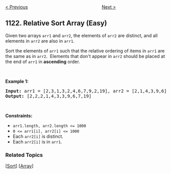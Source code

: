 <!--|This file generated by command(leetcode description); DO NOT EDIT.    |-->
<!--+----------------------------------------------------------------------+-->
<!--|@author    Openset <openset.wang@gmail.com>                           |-->
<!--|@link      https://github.com/openset                                 |-->
<!--|@home      https://github.com/openset/leetcode                        |-->
<!--+----------------------------------------------------------------------+-->

[< Previous](https://github.com/openset/leetcode/tree/master/problems/divide-array-into-increasing-sequences "Divide Array Into Increasing Sequences")
　　　　　　　　　　　　　　　　
[Next >](https://github.com/openset/leetcode/tree/master/problems/lowest-common-ancestor-of-deepest-leaves "Lowest Common Ancestor of Deepest Leaves")

## 1122. Relative Sort Array (Easy)

<p>Given two arrays <code>arr1</code> and <code>arr2</code>, the elements of <code>arr2</code> are distinct, and all elements in <code>arr2</code> are also in <code>arr1</code>.</p>

<p>Sort the elements of <code>arr1</code> such that the relative ordering of items in <code>arr1</code> are the same as in <code>arr2</code>.&nbsp; Elements that don&#39;t appear in <code>arr2</code> should be placed at the end of <code>arr1</code> in <strong>ascending</strong> order.</p>

<p>&nbsp;</p>
<p><strong>Example 1:</strong></p>
<pre><strong>Input:</strong> arr1 = [2,3,1,3,2,4,6,7,9,2,19], arr2 = [2,1,4,3,9,6]
<strong>Output:</strong> [2,2,2,1,4,3,3,9,6,7,19]
</pre>
<p>&nbsp;</p>
<p><strong>Constraints:</strong></p>

<ul>
	<li><code>arr1.length, arr2.length &lt;= 1000</code></li>
	<li><code>0 &lt;= arr1[i], arr2[i] &lt;= 1000</code></li>
	<li>Each&nbsp;<code>arr2[i]</code>&nbsp;is&nbsp;distinct.</li>
	<li>Each&nbsp;<code>arr2[i]</code> is in <code>arr1</code>.</li>
</ul>

### Related Topics
  [[Sort](https://github.com/openset/leetcode/tree/master/tag/sort/README.md)]
  [[Array](https://github.com/openset/leetcode/tree/master/tag/array/README.md)]
